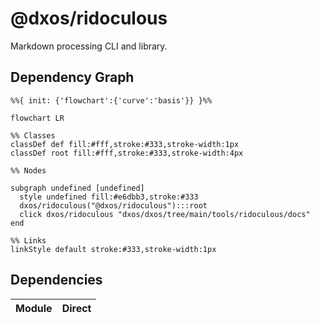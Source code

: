 # @dxos/ridoculous

Markdown processing CLI and library.

## Dependency Graph

```mermaid
%%{ init: {'flowchart':{'curve':'basis'}} }%%

flowchart LR

%% Classes
classDef def fill:#fff,stroke:#333,stroke-width:1px
classDef root fill:#fff,stroke:#333,stroke-width:4px

%% Nodes

subgraph undefined [undefined]
  style undefined fill:#e6dbb3,stroke:#333
  dxos/ridoculous("@dxos/ridoculous"):::root
  click dxos/ridoculous "dxos/dxos/tree/main/tools/ridoculous/docs"
end

%% Links
linkStyle default stroke:#333,stroke-width:1px
```

## Dependencies

| Module | Direct |
|---|---|
